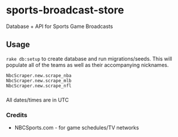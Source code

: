 # sports-broadcast-store
Database + API for Sports Game Broadcasts

## Usage
`rake db:setup` to create database and run migrations/seeds. This will populate all of
the teams as well as their accompanying nicknames.

```Rails
NbcScraper.new.scrape_nba
NbcScraper.new.scrape_mlb
NbcScraper.new.scrape_nfl
```

###
All dates/times are in UTC

### Credits
- NBCSports.com - for game schedules/TV networks
